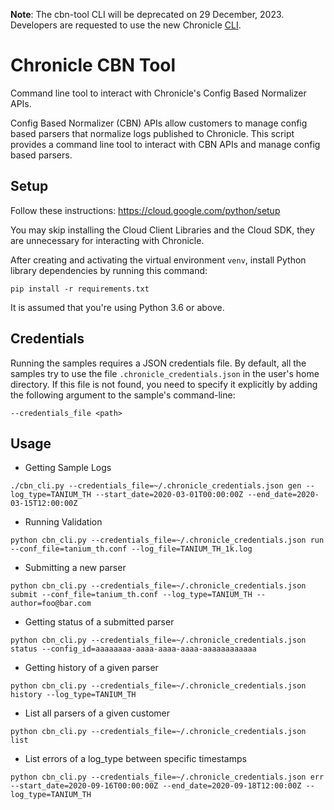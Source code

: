 **Note**: The cbn-tool CLI will be deprecated on 29 December, 2023. Developers are requested to use the new Chronicle [CLI](https://cloud.google.com/chronicle/docs/preview/cli-user-guide/cli-user-guide).

# Chronicle CBN Tool

Command line tool to interact with Chronicle's Config Based Normalizer APIs.

Config Based Normalizer (CBN) APIs allow customers to manage config based
parsers that normalize logs published to Chronicle. This script provides a
command line tool to interact with CBN APIs and manage config based parsers.

## Setup

Follow these instructions: https://cloud.google.com/python/setup

You may skip installing the Cloud Client Libraries and the Cloud SDK, they are
unnecessary for interacting with Chronicle.

After creating and activating the virtual environment `venv`, install Python
library dependencies by running this command:

```shell
pip install -r requirements.txt
```

It is assumed that you're using Python 3.6 or above.

## Credentials

Running the samples requires a JSON credentials file. By default, all the
samples try to use the file `.chronicle_credentials.json` in the user's home
directory. If this file is not found, you need to specify it explicitly by
adding the following argument to the sample's command-line:

```shell
--credentials_file <path>
```

## Usage

- Getting Sample Logs
```shell
./cbn_cli.py --credentials_file=~/.chronicle_credentials.json gen --log_type=TANIUM_TH --start_date=2020-03-01T00:00:00Z --end_date=2020-03-15T12:00:00Z
```

- Running Validation
```shell
python cbn_cli.py --credentials_file=~/.chronicle_credentials.json run --conf_file=tanium_th.conf --log_file=TANIUM_TH_1k.log
```

- Submitting a new parser
```shell
python cbn_cli.py --credentials_file=~/.chronicle_credentials.json submit --conf_file=tanium_th.conf --log_type=TANIUM_TH --author=foo@bar.com
```

- Getting status of a submitted parser
```shell
python cbn_cli.py --credentials_file=~/.chronicle_credentials.json status --config_id=aaaaaaaa-aaaa-aaaa-aaaa-aaaaaaaaaaaa
```

- Getting history of a given parser
```shell
python cbn_cli.py --credentials_file=~/.chronicle_credentials.json history --log_type=TANIUM_TH
```

- List all parsers of a given customer
```shell
python cbn_cli.py --credentials_file=~/.chronicle_credentials.json list
```

- List errors of a log_type between specific timestamps
```shell
python cbn_cli.py --credentials_file=~/.chronicle_credentials.json err --start_date=2020-09-16T00:00:00Z --end_date=2020-09-18T12:00:00Z --log_type=TANIUM_TH
```
